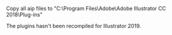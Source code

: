 Copy all aip files to "C:\Program Files\Adobe\Adobe Illustrator CC 2018\Plug-ins"

The plugins hasn't been recompiled for Illustrator 2019.
